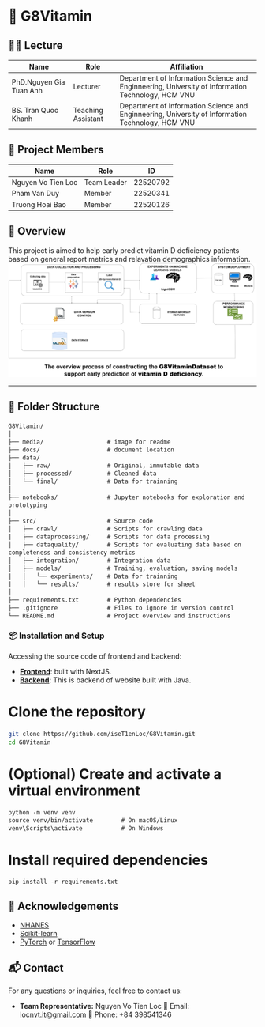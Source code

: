 # 🧠 G8Vitamin
## 👨‍🏫 Lecture

| Name            | Role           | Affiliation              |
|-----------------|----------------|---------------------------|
| PhD.Nguyen Gia Tuan Anh  | Lecturer | Department of Information Science and Enginneering, University of Information Technology, HCM VNU |
| BS. Tran Quoc Khanh  | Teaching Assistant | Department of Information Science and Enginneering, University of Information Technology, HCM VNU |
## 👥 Project Members

| Name            | Role                | ID         |
|-----------------|---------------------|------------|
| Nguyen Vo Tien Loc    | Team Leader         | 22520792   |
| Pham Van Duy      | Member      | 22520341   |
| Truong Hoai Bao        | Member   | 22520126   |

## 📌 Overview
This project is aimed to help early predict vitamin D deficiency patients based on general report metrics and relavation demographics information.
![G8Vitamin Logo](media/DS108FINAL.png)

---

## 📁 Folder Structure
```
G8Vitamin/
│
├── media/                  # image for readme
├── docs/                   # document location
├── data/
│   ├── raw/                # Original, immutable data
│   ├── processed/          # Cleaned data
│   └── final/              # Data for trainning
│
├── notebooks/              # Jupyter notebooks for exploration and prototyping
│
├── src/                    # Source code
│   ├── crawl/              # Scripts for crawling data
|   ├── dataprocessing/     # Scripts for data processing
│   ├── dataquality/        # Scripts for evaluating data based on completeness and consistency metrics
│   ├── integration/        # Integration data
│   ├── models/             # Training, evaluation, saving models
|   │   └── experiments/    # Data for trainning
|   │   └── results/        # results store for sheet
│
├── requirements.txt        # Python dependencies
├── .gitignore              # Files to ignore in version control
└── README.md               # Project overview and instructions
```

### 📦 Installation and Setup
Accessing the source code of frontend and backend:
- **[Frontend](https://github.com/hoaibao2k4/Healthcare-Clinic)**: built with NextJS.
- **[Backend](https://github.com/duyp6090/private_clinic_management_se104)**: This is backend of website built with Java.
# Clone the repository
```bash
git clone https://github.com/iseT1enLoc/G8Vitamin.git
cd G8Vitamin
```

# (Optional) Create and activate a virtual environment
```
python -m venv venv
source venv/bin/activate        # On macOS/Linux
venv\Scripts\activate           # On Windows
```

# Install required dependencies
```
pip install -r requirements.txt
```
## 🤝 Acknowledgements
- [NHANES](https://wwwn.cdc.gov/)
- [Scikit-learn](https://scikit-learn.org/)
- [PyTorch](https://pytorch.org/) or [TensorFlow](https://www.tensorflow.org/)
## 📬 Contact

For any questions or inquiries, feel free to contact us:

- **Team Representative:** Nguyen Vo Tien Loc 
  📧 Email: locnvt.it@gmail.com
  📱 Phone: +84 398541346


